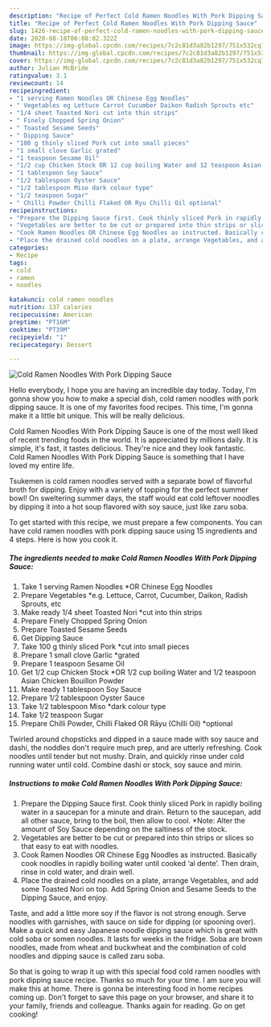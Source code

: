 ```yaml
---
description: "Recipe of Perfect Cold Ramen Noodles With Pork Dipping Sauce"
title: "Recipe of Perfect Cold Ramen Noodles With Pork Dipping Sauce"
slug: 1426-recipe-of-perfect-cold-ramen-noodles-with-pork-dipping-sauce
date: 2020-08-18T06:08:02.322Z
image: https://img-global.cpcdn.com/recipes/7c2c81d3a82b1297/751x532cq70/cold-ramen-noodles-with-pork-dipping-sauce-recipe-main-photo.jpg
thumbnail: https://img-global.cpcdn.com/recipes/7c2c81d3a82b1297/751x532cq70/cold-ramen-noodles-with-pork-dipping-sauce-recipe-main-photo.jpg
cover: https://img-global.cpcdn.com/recipes/7c2c81d3a82b1297/751x532cq70/cold-ramen-noodles-with-pork-dipping-sauce-recipe-main-photo.jpg
author: Julian McBride
ratingvalue: 3.1
reviewcount: 14
recipeingredient:
- "1 serving Ramen Noodles OR Chinese Egg Noodles"
- " Vegetables eg Lettuce Carrot Cucumber Daikon Radish Sprouts etc"
- "1/4 sheet Toasted Nori cut into thin strips"
- " Finely Chopped Spring Onion"
- " Toasted Sesame Seeds"
- " Dipping Sauce"
- "100 g thinly sliced Pork cut into small pieces"
- "1 small clove Garlic grated"
- "1 teaspoon Sesame Oil"
- "1/2 cup Chicken Stock OR 12 cup boiling Water and 12 teaspoon Asian Chicken Bouillon Powder"
- "1 tablespoon Soy Sauce"
- "1/2 tablespoon Oyster Sauce"
- "1/2 tablespoon Miso dark colour type"
- "1/2 teaspoon Sugar"
- " Chilli Powder Chilli Flaked OR Ryu Chilli Oil optional"
recipeinstructions:
- "Prepare the Dipping Sauce first. Cook thinly sliced Pork in rapidly boiling water in a saucepan for a minute and drain. Return to the saucepan, add all other sauce, bring to the boil, then allow to cool. *Note: Alter the amount of Soy Sauce depending on the saltiness of the stock."
- "Vegetables are better to be cut or prepared into thin strips or slices so that easy to eat with noodles."
- "Cook Ramen Noodles OR Chinese Egg Noodles as instructed. Basically cook noodles in rapidly boiling water until cooked ‘al dente’. Then drain, rinse in cold water, and drain well."
- "Place the drained cold noodles on a plate, arrange Vegetables, and add some Toasted Nori on top. Add Spring Onion and Sesame Seeds to the Dipping Sauce, and enjoy."
categories:
- Recipe
tags:
- cold
- ramen
- noodles

katakunci: cold ramen noodles 
nutrition: 137 calories
recipecuisine: American
preptime: "PT16M"
cooktime: "PT39M"
recipeyield: "1"
recipecategory: Dessert

---
```



![Cold Ramen Noodles With Pork Dipping Sauce](https://img-global.cpcdn.com/recipes/7c2c81d3a82b1297/751x532cq70/cold-ramen-noodles-with-pork-dipping-sauce-recipe-main-photo.jpg)

Hello everybody, I hope you are having an incredible day today. Today, I'm gonna show you how to make a special dish, cold ramen noodles with pork dipping sauce. It is one of my favorites food recipes. This time, I'm gonna make it a little bit unique. This will be really delicious.

Cold Ramen Noodles With Pork Dipping Sauce is one of the most well liked of recent trending foods in the world. It is appreciated by millions daily. It is simple, it's fast, it tastes delicious. They're nice and they look fantastic. Cold Ramen Noodles With Pork Dipping Sauce is something that I have loved my entire life.

Tsukemen is cold ramen noodles served with a separate bowl of flavorful broth for dipping. Enjoy with a variety of topping for the perfect summer bowl! On sweltering summer days, the staff would eat cold leftover noodles by dipping it into a hot soup flavored with soy sauce, just like zaru soba.


To get started with this recipe, we must prepare a few components. You can have cold ramen noodles with pork dipping sauce using 15 ingredients and 4 steps. Here is how you cook it.

<!--inarticleads1-->

##### The ingredients needed to make Cold Ramen Noodles With Pork Dipping Sauce:

1. Take 1 serving Ramen Noodles *OR Chinese Egg Noodles
1. Prepare  Vegetables *e.g. Lettuce, Carrot, Cucumber, Daikon, Radish Sprouts, etc
1. Make ready 1/4 sheet Toasted Nori *cut into thin strips
1. Prepare  Finely Chopped Spring Onion
1. Prepare  Toasted Sesame Seeds
1. Get  Dipping Sauce
1. Take 100 g thinly sliced Pork *cut into small pieces
1. Prepare 1 small clove Garlic *grated
1. Prepare 1 teaspoon Sesame Oil
1. Get 1/2 cup Chicken Stock *OR 1/2 cup boiling Water and 1/2 teaspoon Asian Chicken Bouillon Powder
1. Make ready 1 tablespoon Soy Sauce
1. Prepare 1/2 tablespoon Oyster Sauce
1. Take 1/2 tablespoon Miso *dark colour type
1. Take 1/2 teaspoon Sugar
1. Prepare  Chilli Powder, Chilli Flaked OR Rāyu (Chilli Oil) *optional


Twirled around chopsticks and dipped in a sauce made with soy sauce and dashi, the noddles don&#39;t require much prep, and are utterly refreshing. Cook noodles until tender but not mushy. Drain, and quickly rinse under cold running water until cold. Combine dashi or stock, soy sauce and mirin. 

<!--inarticleads2-->

##### Instructions to make Cold Ramen Noodles With Pork Dipping Sauce:

1. Prepare the Dipping Sauce first. Cook thinly sliced Pork in rapidly boiling water in a saucepan for a minute and drain. Return to the saucepan, add all other sauce, bring to the boil, then allow to cool. *Note: Alter the amount of Soy Sauce depending on the saltiness of the stock.
1. Vegetables are better to be cut or prepared into thin strips or slices so that easy to eat with noodles.
1. Cook Ramen Noodles OR Chinese Egg Noodles as instructed. Basically cook noodles in rapidly boiling water until cooked ‘al dente’. Then drain, rinse in cold water, and drain well.
1. Place the drained cold noodles on a plate, arrange Vegetables, and add some Toasted Nori on top. Add Spring Onion and Sesame Seeds to the Dipping Sauce, and enjoy.


Taste, and add a little more soy if the flavor is not strong enough. Serve noodles with garnishes, with sauce on side for dipping (or spooning over). Make a quick and easy Japanese noodle dipping sauce which is great with cold soba or somen noodles. It lasts for weeks in the fridge. Soba are brown noodles, made from wheat and buckwheat and the combination of cold noodles and dipping sauce is called zaru soba. 

So that is going to wrap it up with this special food cold ramen noodles with pork dipping sauce recipe. Thanks so much for your time. I am sure you will make this at home. There is gonna be interesting food in home recipes coming up. Don't forget to save this page on your browser, and share it to your family, friends and colleague. Thanks again for reading. Go on get cooking!
